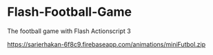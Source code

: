 # Flash-Football-Game
The football game with Flash Actionscript 3

https://sarierhakan-6f8c9.firebaseapp.com/animations/miniFutbol.zip
